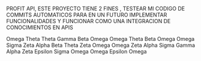 PROFIT API, ESTE PROYECTO TIENE 2 FINES , TESTEAR MI CODIGO DE COMMITS AUTOMATICOS PARA EN UN FUTURO IMPLEMENTAR FUNCIONALIDADES Y FUNCIONAR COMO UNA INTEGRACION DE CONOCIMIENTOS EN APIS

Omega 
Theta 
Theta 
Gamma 
Beta 
Omega 
Omega 
Theta 
Beta 
Omega 
Omega 
Sigma 
Zeta 
Alpha 
Beta 
Theta 
Zeta 
Omega 
Omega 
Zeta 
Alpha 
Sigma 
Gamma 
Alpha 
Zeta 
Epsilon 
Sigma 
Omega 
Omega 
Epsilon 
Omega 
